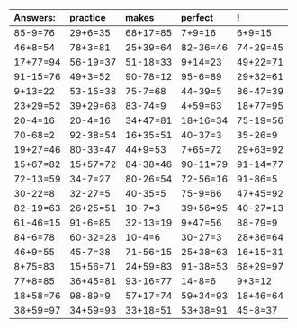 | Answers: | practice | makes | perfect | ! |
| :--- | :--- | :--- | :--- | :--- |
| 85-9=76 | 29+6=35 | 68+17=85 | 7+9=16 | 6+9=15 | 
| 46+8=54 | 78+3=81 | 25+39=64 | 82-36=46 | 74-29=45 | 
| 17+77=94 | 56-19=37 | 51-18=33 | 9+14=23 | 49+22=71 | 
| 91-15=76 | 49+3=52 | 90-78=12 | 95-6=89 | 29+32=61 | 
| 9+13=22 | 53-15=38 | 75-7=68 | 44-39=5 | 86-47=39 | 
| 23+29=52 | 39+29=68 | 83-74=9 | 4+59=63 | 18+77=95 | 
| 20-4=16 | 20-4=16 | 34+47=81 | 18+16=34 | 75-19=56 | 
| 70-68=2 | 92-38=54 | 16+35=51 | 40-37=3 | 35-26=9 | 
| 19+27=46 | 80-33=47 | 44+9=53 | 7+65=72 | 29+63=92 | 
| 15+67=82 | 15+57=72 | 84-38=46 | 90-11=79 | 91-14=77 | 
| 72-13=59 | 34-7=27 | 80-26=54 | 72-56=16 | 91-86=5 | 
| 30-22=8 | 32-27=5 | 40-35=5 | 75-9=66 | 47+45=92 | 
| 82-19=63 | 26+25=51 | 10-7=3 | 39+56=95 | 40-27=13 | 
| 61-46=15 | 91-6=85 | 32-13=19 | 9+47=56 | 88-79=9 | 
| 84-6=78 | 60-32=28 | 10-4=6 | 30-27=3 | 28+36=64 | 
| 46+9=55 | 45-7=38 | 71-56=15 | 25+38=63 | 16+15=31 | 
| 8+75=83 | 15+56=71 | 24+59=83 | 91-38=53 | 68+29=97 | 
| 77+8=85 | 36+45=81 | 93-16=77 | 14-8=6 | 9+3=12 | 
| 18+58=76 | 98-89=9 | 57+17=74 | 59+34=93 | 18+46=64 | 
| 38+59=97 | 34+59=93 | 33+18=51 | 53+38=91 | 45-8=37 | 
